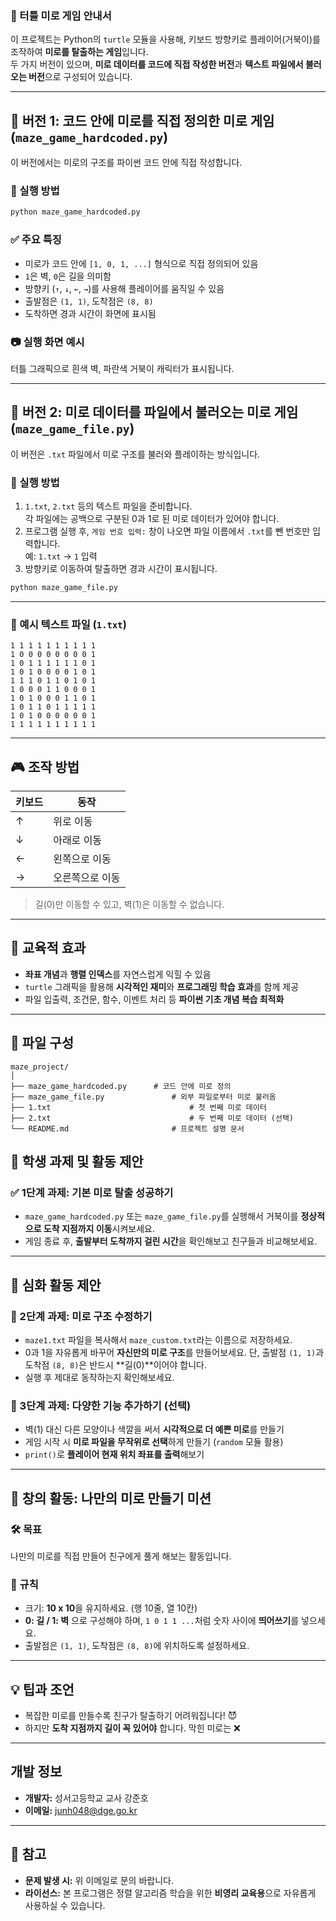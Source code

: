 ### 🐢 터틀 미로 게임 안내서 

이 프로젝트는 Python의 `turtle` 모듈을 사용해, 키보드 방향키로 플레이어(거북이)를 조작하여 **미로를 탈출하는 게임**입니다.  
두 가지 버전이 있으며, **미로 데이터를 코드에 직접 작성한 버전**과 **텍스트 파일에서 불러오는 버전**으로 구성되어 있습니다.

---

## 🧩 버전 1: 코드 안에 미로를 직접 정의한 미로 게임 (`maze_game_hardcoded.py`)

이 버전에서는 미로의 구조를 파이썬 코드 안에 직접 작성합니다.

### 📌 실행 방법
```bash
python maze_game_hardcoded.py
```

### ✅ 주요 특징
- 미로가 코드 안에 `[1, 0, 1, ...]` 형식으로 직접 정의되어 있음
- `1`은 벽, `0`은 길을 의미함
- 방향키 (`↑`, `↓`, `←`, `→`)를 사용해 플레이어를 움직일 수 있음
- 출발점은 `(1, 1)`, 도착점은 `(8, 8)`
- 도착하면 경과 시간이 화면에 표시됨

### 📷 실행 화면 예시
터틀 그래픽으로 흰색 벽, 파란색 거북이 캐릭터가 표시됩니다.

---

## 📂 버전 2: 미로 데이터를 파일에서 불러오는 미로 게임 (`maze_game_file.py`)

이 버전은 `.txt` 파일에서 미로 구조를 불러와 플레이하는 방식입니다.

### 📌 실행 방법
1. `1.txt`, `2.txt` 등의 텍스트 파일을 준비합니다.  
   각 파일에는 공백으로 구분된 0과 1로 된 미로 데이터가 있어야 합니다.
2. 프로그램 실행 후, `게임 번호 입력:` 창이 나오면 파일 이름에서 `.txt`를 뺀 번호만 입력합니다.  
   예: `1.txt` → `1` 입력
3. 방향키로 이동하여 탈출하면 경과 시간이 표시됩니다.

```bash
python maze_game_file.py
```

---

### 📁 예시 텍스트 파일 (`1.txt`)
```
1 1 1 1 1 1 1 1 1 1
1 0 0 0 0 0 0 0 0 1
1 0 1 1 1 1 1 1 0 1
1 0 1 0 0 0 0 1 0 1
1 1 1 0 1 1 0 1 0 1
1 0 0 0 1 1 0 0 0 1
1 0 1 0 0 0 1 1 0 1
1 0 1 1 0 1 1 1 1 1
1 0 1 0 0 0 0 0 0 1
1 1 1 1 1 1 1 1 1 1
```

---

## 🎮 조작 방법

| 키보드 | 동작 |
|--------|------|
| ↑      | 위로 이동 |
| ↓      | 아래로 이동 |
| ←      | 왼쪽으로 이동 |
| →      | 오른쪽으로 이동 |

> 길(0)만 이동할 수 있고, 벽(1)은 이동할 수 없습니다.

---

## 🧠 교육적 효과
- **좌표 개념**과 **행렬 인덱스**를 자연스럽게 익힐 수 있음  
- `turtle` 그래픽을 활용해 **시각적인 재미**와 **프로그래밍 학습 효과**를 함께 제공  
- 파일 입출력, 조건문, 함수, 이벤트 처리 등 **파이썬 기초 개념 복습 최적화**

---

## 📎 파일 구성
```
maze_project/
│
├── maze_game_hardcoded.py   	# 코드 안에 미로 정의
├── maze_game_file.py        		# 외부 파일로부터 미로 불러옴
├── 1.txt                				# 첫 번째 미로 데이터
├── 2.txt                				# 두 번째 미로 데이터 (선택)
└── README.md                		# 프로젝트 설명 문서
```

## 📝 학생 과제 및 활동 제안

### ✅ 1단계 과제: 기본 미로 탈출 성공하기
- `maze_game_hardcoded.py` 또는 `maze_game_file.py`를 실행해서 거북이를 **정상적으로 도착 지점까지 이동**시켜보세요.
- 게임 종료 후, **출발부터 도착까지 걸린 시간**을 확인해보고 친구들과 비교해보세요.

---

## 🧠 심화 활동 제안

### 🔁 2단계 과제: 미로 구조 수정하기
- `maze1.txt` 파일을 복사해서 `maze_custom.txt`라는 이름으로 저장하세요.
- 0과 1을 자유롭게 바꾸어 **자신만의 미로 구조**를 만들어보세요. 단, 출발점 `(1, 1)`과 도착점 `(8, 8)`은 반드시 **길(0)**이어야 합니다.
- 실행 후 제대로 동작하는지 확인해보세요.

### 🧪 3단계 과제: 다양한 기능 추가하기 (선택)
- 벽(1) 대신 다른 모양이나 색깔을 써서 **시각적으로 더 예쁜 미로**를 만들기  
- 게임 시작 시 **미로 파일을 무작위로 선택**하게 만들기 (`random` 모듈 활용)
- `print()`로 **플레이어 현재 위치 좌표를 출력**해보기

---

## 🎨 창의 활동: 나만의 미로 만들기 미션

### 🛠️ 목표
나만의 미로를 직접 만들어 친구에게 풀게 해보는 활동입니다.

### 📌 규칙
- 크기: **10 x 10**을 유지하세요. (행 10줄, 열 10칸)
- **0: 길 / 1: 벽** 으로 구성해야 하며, `1 0 1 1 ...`처럼 숫자 사이에 **띄어쓰기**를 넣으세요.
- 출발점은 `(1, 1)`, 도착점은 `(8, 8)`에 위치하도록 설정하세요.

---

## 💡 팁과 조언

- 복잡한 미로를 만들수록 친구가 탈출하기 어려워집니다! 😈  
- 하지만 **도착 지점까지 길이 꼭 있어야** 합니다. 막힌 미로는 ❌

---

## 개발 정보

- **개발자:** 성서고등학교 교사 강준호  
- **이메일:** [junh048@dge.go.kr](mailto:junh048@dge.go.kr)  

---

## 📝 참고

- **문제 발생 시:** 위 이메일로 문의 바랍니다.
- **라이선스:** 본 프로그램은 정렬 알고리즘 학습을 위한 **비영리 교육용**으로 자유롭게 사용하실 수 있습니다.
